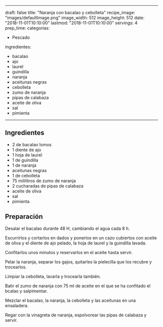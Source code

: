 
---
draft: false
title: "Naranja con bacalao y cebolleta"
recipe_image: "images/defaultImage.png"
image_width: 512
image_height: 512
date: "2018-11-01T10:10:00"
lastmod: "2018-11-01T10:10:00"
servings: 4
prep_time: 
categorias:
  - Pescado

ingredientes:
  - bacalao
  - ajo
  - laurel
  - guindilla
  - naranja
  - aceitunas negras
  - cebolleta
  - zumo de naranja
  - pipas de calabaza
  - aceite de oliva
  - sal
  - pimienta
---

## Ingredientes
- 2  de bacalao lomos
- 1 diente de ajo
- 1 hoja de laurel
- 1  de guindilla
- 1  de naranja
- aceitunas negras
- 1  de cebolleta
- 75 mililitros de zumo de naranja
- 2 cucharadas de pipas de calabaza
- aceite de oliva
- sal
- pimienta

## Preparación
Desalar el bacalao durante 48 H, cambiando el agua cada 8 h.

Escurrirlos y cortarlos en dados y ponerlos en un cazo cubiertos con aceite de oliva y el diente de ajo pelado, la hoja de laurel y la guindilla lavada.

Confitarlos unos minutos y reservarlos en el aceite hasta servir.

Pelar la naranja, separar los gajos, quitarles la pielecilla que los recubre y trocearlos.

Limpiar la cebolleta, lavarla y trocearla también.

Batir el zumo de naranja con 75 ml de aceite en el que se ha confitado el bcalao y salpimentar.

Mezclar el bacalao, la naranja, la cebolleta y las aceitunas en una ensaladera.

Regar con la vinagreta de naranja, espolvorear las pipas de calabaza y servir.


